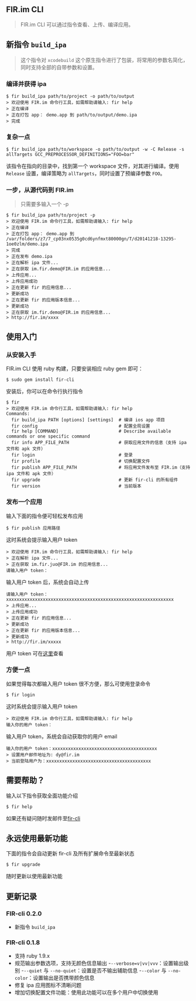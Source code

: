 FIR.im CLI
---
> FIR.im CLI 可以通过指令查看、上传、编译应用。

## 新指令 `build_ipa`
> 这个指令对 `xcodebuild` 这个原生指令进行了包装，将常用的参数名简化，同时支持全部的自带参数和设置。

### 编译并获得 ipa

```
$ fir build_ipa path/to/project -o path/to/output
> 欢迎使用 FIR.im 命令行工具，如需帮助请输入: fir help
> 正在编译
> 正在打包 app： demo.app 到 path/to/output/demo.ipa
> 完成
```

### 复杂一点
```
$ fir build_ipa path/to/workspace -o path/to/output -w -C Release -s allTargets GCC_PREPROCESSOR_DEFINITIONS="FOO=bar"
```

该指令在指向的目录中，找到第一个 workspace 文件，对其进行编译。使用 `Release` 设置，编译策略为 `allTargets`，同时设置了预编译参数 `FOO`。

### 一步，从源代码到 FIR.im
> 只需要多输入一个 -p

```
$ fir build_ipa path/to/project -p
> 欢迎使用 FIR.im 命令行工具，如需帮助请输入: fir help
> 正在编译
> 正在打包 app： demo.app 到 /var/folders/z7/7_cp03nx0535g0cd6ynfmxt80000gn/T/d20141218-13295-1oe0zlm/demo.ipa
> 完成
> 正在发布 demo.ipa
> 正在解析 ipa 文件...
> 正在获取 im.fir.demo@FIR.im 的应用信息...
> 上传应用...
> 上传应用成功
> 正在更新 fir 的应用信息...
> 更新成功
> 正在更新 fir 的应用版本信息...
> 更新成功
> 正在获取 im.fir.demo@FIR.im 的应用信息...
> http://fir.im/xxxx
```

## 使用入门
### 从安装入手

FIR.im CLI 使用 ruby 构建，只要安装相应 ruby gem 即可：

```shell
$ sudo gem install fir-cli
```

安装后，你可以在命令行执行指令

```shell
$ fir
> 欢迎使用 FIR.im 命令行工具，如需帮助请输入: fir help
Commands:
  fir build_ipa PATH [options] [settings]  # 编译 ios app 项目
  fir config                               # 配置全局设置
  fir help [COMMAND]                       # Describe available commands or one specific command
  fir info APP_FILE_PATH                   # 获取应用文件的信息（支持 ipa 文件和 apk 文件）
  fir login                                # 登录
  fir profile                              # 切换配置文件
  fir publish APP_FILE_PATH                # 将应用文件发布至 FIR.im（支持 ipa 文件和 apk 文件）
  fir upgrade                              # 更新 fir-cli 的所有组件
  fir version                              # 当前版本
```

### 发布一个应用

输入下面的指令便可轻松发布应用

```shell
$ fir publish 应用路径
```

这时系统会提示输入用户 token

```shell
> 欢迎使用 FIR.im 命令行工具，如需帮助请输入: fir help
> 正在解析 ipa 文件...
> 正在获取 im.fir.juo@FIR.im 的应用信息...
请输入用户 token：
```

输入用户 token 后，系统会自动上传

```shell
请输入用户 token：xxxxxxxxxxxxxxxxxxxxxxxxxxxxxxxxxxxxxxxxxxxxxxxxxxxxxxxxxxxxxxxx
> 上传应用...
> 上传应用成功
> 正在更新 fir 的应用信息...
> 更新成功
> 正在更新 fir 的应用版本信息...
> 更新成功
> http://fir.im/xxxxx
```

用户 token 可在[这里](http://fir.im/user/info)查看

### 方便一点

如果觉得每次都输入用户 token 很不方便，那么可使用登录命令

```shell
$ fir login
```

这时系统会提示输入用户 token

```shell
> 欢迎使用 FIR.im 命令行工具，如需帮助请输入: fir help
输入你的用户 token：
```
输入用户 token，系统会自动获取你的用户 email
```shell
输入你的用户 token：xxxxxxxxxxxxxxxxxxxxxxxxxxxxxxxxxxxxxxxx
> 设置用户邮件地址为: dy@fir.im
> 当前登陆用户为：xxxxxxxxxxxxxxxxxxxxxxxxxxxxxxxxxxxxxxxx
```

## 需要帮助？

输入以下指令获取全面功能介绍

```shell
$ fir help
```

如果还有疑问随时发邮件至[fir-cli](mailto:fir-cli@fir.im)

## 永远使用最新功能

下面的指令会自动更新 fir-cli 及所有扩展命令至最新状态

```shell
$ fir upgrade
```

随时更新以使用最新功能

## 更新记录
### FIR-cli 0.2.0
- 新指令 `build_ipa`

### FIR-cli 0.1.8
- 支持 ruby 1.9.x
- 规范输出参数选项，支持无颜色信息输出
  -`--verbose=v|vv|vvv`：设置输出级别
  -`--quiet` 与 `--no-quiet`：设置是否不输出辅助信息
  -`--color` 与 `--no-color`：设置输出是否携带颜色信息
- 修复 ipa 应用图标不清晰问题
- 增加切换配置文件功能：使用此功能可以在多个用户中切换使用
